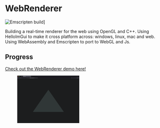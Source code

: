 # WebRenderer
![Emscripten build](https://github.com/codesavory/WebRenderer/actions/workflows/ci-emscripten.yml/badge.svg)]

Building a real-time renderer for the web using OpenGL and C++. Using HelloImGui to make it cross platform across: windows, linux, mac and web. Using WebAssembly and Emscripten to port to WebGL and Js.

## Progress
[Check out the WebRenderer demo here!](https://codesavory.github.io/WebRenderer/)

<figure>
  <!-- <figcaption>Static Triangle running in a web browser. Click the image to try it in a browser yourself:</figcaption> -->
  <a href="https://codesavory.github.io/WebRenderer/" target="_blank">
    <img 
    src="./assets/thumbnails/renderTriangleWeb.png" 
    alt="Static Triangle on Web" 
    style="width: 48%;" />
  </a>
</figure>